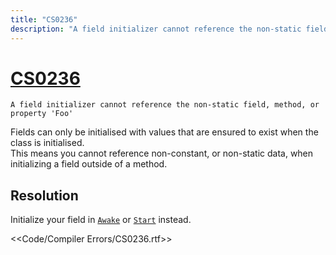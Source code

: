 ```yaml
---
title: "CS0236"
description: "A field initializer cannot reference the non-static field, method, or property 'Foo'"
---
```

# [CS0236](https://docs.microsoft.com/en-us/dotnet/csharp/misc/cs0236)

```
A field initializer cannot reference the non-static field, method, or property 'Foo'
```


Fields can only be initialised with values that are ensured to exist when the class is initialised.  
This means you cannot reference non-constant, or non-static data, when initializing a field outside of a method.

## Resolution
Initialize your field in [`Awake`](https://docs.unity3d.com/ScriptReference/MonoBehaviour.Awake.html) or [`Start`](https://docs.unity3d.com/ScriptReference/MonoBehaviour.Start.html) instead.  

<<Code/Compiler Errors/CS0236.rtf>>
